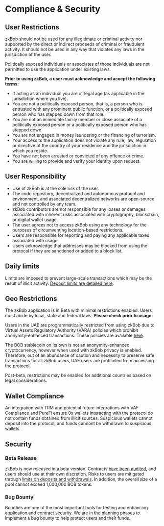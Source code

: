 # Compliance & Security

## User Restrictions

zkBob should not be used for any illegitimate or criminal activity nor supported by the direct or indirect proceeds of criminal or fraudulent activity. It should not be used in any way that violates any laws in the jurisdiction of the user.&#x20;

Politically exposed individuals or associates of those individuals are not permitted to use the application under existing laws.&#x20;

**Prior to using zkBob, a user must acknowledge and accept the following terms:**

* If acting as an individual you are of legal age (as applicable in the jurisdiction where you live).
* You are not a politically exposed person, that is, a person who is entrusted with any prominent public function, or a politically exposed person who has stepped down from that role.
* You are not an immediate family member or close associate of a politically exposed person or a politically exposed person who has stepped down.
* You are not engaged in money laundering or the financing of terrorism.
* Your access to the application does not violate any rule, law, regulation or directive of the country of your residence and the jurisdiction in which you reside.
* You have not been arrested or convicted of any offence or crime.
* You are willing to provide and verify your identity upon request.

## User Responsibility

* Use of zkBob is at the sole risk of the user.
* The code repository, decentralized and autonomous protocol and environment, and associated decentralized networks are open-source and not controlled by any team.&#x20;
* zkBob contributors are not responsible for any losses or damages associated with inherent risks associated with cryptography, blockchain, or digital wallet usage.
* The user agrees not to access zkBob using any technology for the purposes of circumventing location-based restrictions.
* Users are responsible for reporting and paying any applicable taxes associated with usage.
* Users acknowledge that addresses may be blocked from using the protocol if they are sanctioned or added to a block list.

## Daily limits

Limits are imposed to prevent large-scale transactions which may be the result of illicit activity. [Deposit limits are detailed here](../deposit-and-withdrawal-limits.md).

## Geo Restrictions

The zkBob application is in Beta with minimal restrictions enabled. Users must abide by local, state and federal laws. **Please check prior to usage**.&#x20;

Users in the UAE are programmatically restricted from using zkBob due to Virtual Assets Regulatory Authority (VARA) policies which prohibit anonymity-enhanced transactions. These policies are available [here](https://www.vara.ae/media/Virtual%20Assets%20and%20Related%20Activities%20Regulations%202023.pdf).&#x20;

The BOB stablecoin on its own is not an anonymity-enhanced cryptocurrency, however when used with zkBob privacy is enabled. Therefore, out of an abundance of caution and necessity to preserve safe transactions for all zkBob users, UAE users are prohibited from accessing the protocol.

Post-beta, restrictions may be enabled for additional countries based on legal considerations.

## Wallet Compliance

An integration with TRM and potential future integrations with VAF Compliance and PureFi ensure 0x wallets interacting with the protocol do not contain funds obtained from illicit sources. Suspicious wallets cannot deposit into the protocol, and funds cannont be withdrawn to suspicious wallets.

## Security

### Beta Release

zkBob is now released in a beta version. Contracts [have been audited](../../resources/security-audit.md), and users should use at their own discretion. Risks to users are mitigated through [limits on deposits and withdrawals](../deposit-and-withdrawal-limits.md). In addition, the overall size of a pool cannot exceed 1,000,000 BOB tokens.

### Bug Bounty

Bounties are one of the most important tools for testing and enhancing application and contract security. We are in the planning phases to implement a bug bounty to help protect users and their funds.

